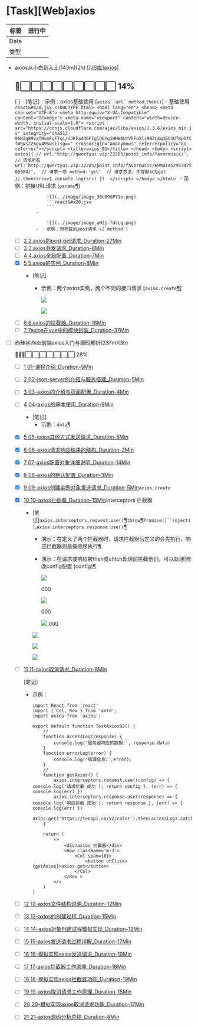 # \[Task]\[Web]axios

| 标签   | 进行中 |
| ---- | --- |
| Date |     |
| 类型   |     |

-   axios从小白到入土(143m)(2h) \[[\[JS库\]axios](\[JS库]axios_3KLSyeBhEtnvZAkP4DS4aU.md "\[JS库]axios")]

    🔳⬜️⬜️⬜️⬜️⬜️⬜️⬜️⬜️⬜️ 14%
    -
    [ ]     -   \[笔记]
            -   示例：axios基础使用 \[`axios``url``method`,`then()`]
                -   基础使用
                    ```react&#x20;jsx
                    <!DOCTYPE html>
                    <html lang="en">
                    <head>
                        <meta charset="UTF-8">
                        <meta http-equiv="X-UA-Compatible" content="IE=edge">
                        <meta name="viewport" content="width=device-width, initial-scale=1.0">
                        <script src="https://cdnjs.cloudflare.com/ajax/libs/axios/1.3.6/axios.min.js" integrity="sha512-06NZg89vaTNvnFgFTqi/dJKFadQ6FIglD6Yg1HHWAUtVFFoXli9BZL4q4EO1UTKpOfCfW5ws2Z6gw49Swsilsg==" crossorigin="anonymous" referrerpolicy="no-referrer"></script>
                        <title>axios_01</title>
                    </head>
                    <body>
                        <script>
                             axios({
                                // url:'http://qwertyui.vip:22285/point_info/favormusic/',          // 请求所有
                                url:'http://qwertyui.vip:22285/point_info/favormusic/6990145295342505984/',  // 请求一项
                                method:'get'  // 请求方法，不写默认为get
                            }).then(src=>{
                                console.log(src)
                            }) 
                        </script>
                    </body>
                    </html>
                    ```
                -   示例：拼接URL请求 \[`params`[¶](https://www.bilibili.com/video/BV1QA411b7TR?t=1335.2 "¶")]

                    ![](../image/image_36U89SPY1o.png)
                    ```react&#x20;jsx
                    ```
                -

                    ![](../image/image_aH2j-fdsLq.png)
                -   示例：带参数的post请求 \[`method`]
    -   [ ] [2 2.axios的post,get请求\_Duration-27Min](https://www.bilibili.com/video/BV1QA411b7TR/?p=2 "2 2.axios的post,get请求_Duration-27Min")
    -   [ ] [3 3.axios并发请求\_Duration-8Min](https://www.bilibili.com/video/BV1QA411b7TR/?p=3 "3 3.axios并发请求_Duration-8Min")
    -   [ ] [4 4.axios全局配置\_Duration-7Min](https://www.bilibili.com/video/BV1QA411b7TR/?p=4 "4 4.axios全局配置_Duration-7Min")
    -   [x] [5 5.axios的实例\_Duration-8Min](https://www.bilibili.com/video/BV1QA411b7TR/?p=5 "5 5.axios的实例_Duration-8Min")
        -   \[笔记]


            -   示例：两个axios实例，两个不同的接口请求 \[`axios.create`[¶](https://www.bilibili.com/video/BV1QA411b7TR?t=186.5\&p=5 "¶")]

                ![](../image/image_jvzi6qzjNF.png)

                ![](../image/image_fdcyiTpR8q.png)
    -   [ ] [6 6.axios的拦截器\_Duration-18Min](https://www.bilibili.com/video/BV1QA411b7TR/?p=6 "6 6.axios的拦截器_Duration-18Min")
    -   [ ] [7 7axios在vue中的模块封装\_Duration-37Min](https://www.bilibili.com/video/BV1QA411b7TR/?p=7 "7 7axios在vue中的模块封装_Duration-37Min")
-   [ ] 尚硅谷Web前端axios入门与源码解析(237m)(3h)

    🔳🔳🔳⬜️⬜️⬜️⬜️⬜️⬜️⬜️ 28%
    -   [ ] [1 01-课程介绍\_Duration-5Min](https://www.bilibili.com/video/BV1wr4y1K7tq/?p=1 "1 01-课程介绍_Duration-5Min")
    -   [ ] [2 02-json-server的介绍与服务搭建\_Duration-5Min](https://www.bilibili.com/video/BV1wr4y1K7tq/?p=2 "2 02-json-server的介绍与服务搭建_Duration-5Min")
    -   [ ] [3 03-axios的介绍与页面配置\_Duration-4Min](https://www.bilibili.com/video/BV1wr4y1K7tq/?p=3 "3 03-axios的介绍与页面配置_Duration-4Min")
    -   [ ] [4 04-axios的基本使用\_Duration-9Min](https://www.bilibili.com/video/BV1wr4y1K7tq/?p=4 "4 04-axios的基本使用_Duration-9Min")
        -   \[笔记]
            -   示例：`data`[¶](https://www.bilibili.com/video/BV1wr4y1K7tq?t=299.8\&p=4 "¶")


    -   [x] [5 05-axios其他方式发送请求\_Duration-5Min](https://www.bilibili.com/video/BV1wr4y1K7tq/?p=5 "5 05-axios其他方式发送请求_Duration-5Min")
    -   [x] [6 06-axios请求响应结果的结构\_Duration-2Min](https://www.bilibili.com/video/BV1wr4y1K7tq/?p=6 "6 06-axios请求响应结果的结构_Duration-2Min")
    -   [x] [7 07-axios配置对象详细说明\_Duration-14Min](https://www.bilibili.com/video/BV1wr4y1K7tq/?p=7 "7 07-axios配置对象详细说明_Duration-14Min")
    -   [x] [8 08-axios的默认配置\_Duration-3Min](https://www.bilibili.com/video/BV1wr4y1K7tq/?p=8 "8 08-axios的默认配置_Duration-3Min")
    -   [x] [9 09-axios创建实例对象发送请求\_Duration-5Min](https://www.bilibili.com/video/BV1wr4y1K7tq/?p=9 "9 09-axios创建实例对象发送请求_Duration-5Min")`axios.create`
    -   [x] [10 10-axios拦截器\_Duration-13Min](https://www.bilibili.com/video/BV1wr4y1K7tq/?p=10 "10 10-axios拦截器_Duration-13Min")interceptors 拦截器
        -   \[笔记]`axios.interceptors.request.use()`[¶](https://www.bilibili.com/video/BV1wr4y1K7tq?t=202.4\&p=10 "¶")`throw`[¶](https://www.bilibili.com/video/BV1wr4y1K7tq?t=485.1\&p=10 "¶")`Promise()``reject()`,`axios.interceptors.response.use()`[¶](https://www.bilibili.com/video/BV1wr4y1K7tq?t=760.4\&p=10 "¶")
            -   演示：在定义了两个拦截器时，请求拦截器后定义的会先执行，响应拦截器则是按顺序执行[¶](https://www.bilibili.com/video/BV1wr4y1K7tq?t=609.5\&p=10 "¶")
            -   演示：在请求或响应被then或chtch处理前拦截他们，可以处理|修改config配置 \[config][¶](https://www.bilibili.com/video/BV1wr4y1K7tq?t=652.6\&p=10 "¶")

                ![](../image/image_f6LKW50WVk.png)

                000

                ![](../image/image_b6mMXaP3Uo.png)

                000

                ![](../image/image_jaxBDF9o8c.png)
            000

            ![](../image/image_tyZyrLcywl.png)

            ![](../image/image_Wv0TBbv-mn.png)

            ![](../image/image_vYDmsVLT_a.png)
    -   [ ] [11 11-axios取消请求\_Duration-8Min](https://www.bilibili.com/video/BV1wr4y1K7tq/?p=11 "11 11-axios取消请求_Duration-8Min")

        \[笔记]
        -   示例：
            ```react&#x20;jsx
            import React from 'react'
            import { Col, Row } from 'antd';
            import axios from 'axios';

            export default function TestAxios02() {
                //
                function accessLog(response) {
                    console.log('服务器响应的数据:', response.data)
                }
                function errorLog(error) {
                    console.log('错误信息:',error);
                }
                //
                function getAxios() {
                    axios.interceptors.request.use((config) => { console.log('请求拦截 成功'); return config }, (err) => { console.log(err) })
                    axios.interceptors.response.use((response) => { console.log('响应拦截 成功'); return response }, (err) => { console.log(err) })
                    axios.get('https://tenapi.cn/v2/color').then(accessLog).catch(errorLog)
                }

                return (
                    <>
                        <div>axios 拦截器</div>
                        <Row className='m-3'>
                            <Col span={6}>
                                <button onClick={getAxios}>axios.get</button>
                            </Col>
                        </Row >
                    </>
                )
            }

            ```
    -   [ ] [12 12-axios文件结构说明\_Duration-12Min](https://www.bilibili.com/video/BV1wr4y1K7tq/?p=12 "12 12-axios文件结构说明_Duration-12Min")
    -   [ ] [13 13-axios的创建过程\_Duration-15Min](https://www.bilibili.com/video/BV1wr4y1K7tq/?p=13 "13 13-axios的创建过程_Duration-15Min")
    -   [ ] [14 14-axios对象创建过程模拟实现\_Duration-13Min](https://www.bilibili.com/video/BV1wr4y1K7tq/?p=14 "14 14-axios对象创建过程模拟实现_Duration-13Min")
    -   [ ] [15 15-axios发送请求过程详解\_Duration-17Min](https://www.bilibili.com/video/BV1wr4y1K7tq/?p=15 "15 15-axios发送请求过程详解_Duration-17Min")
    -   [ ] [16 16-模拟实现axios发送请求\_Duration-19Min](https://www.bilibili.com/video/BV1wr4y1K7tq/?p=16 "16 16-模拟实现axios发送请求_Duration-19Min")
    -   [ ] [17 17-axios拦截器工作原理\_Duration-18Min](https://www.bilibili.com/video/BV1wr4y1K7tq/?p=17 "17 17-axios拦截器工作原理_Duration-18Min")
    -   [ ] [18 18-模拟实现axios拦截器功能\_Duration-19Min](https://www.bilibili.com/video/BV1wr4y1K7tq/?p=18 "18 18-模拟实现axios拦截器功能_Duration-19Min")
    -   [ ] [19 19-axios取消请求工作原理\_Duration-15Min](https://www.bilibili.com/video/BV1wr4y1K7tq/?p=19 "19 19-axios取消请求工作原理_Duration-15Min")
    -   [ ] [20 20-模拟实现axios取消请求功能\_Duration-17Min](https://www.bilibili.com/video/BV1wr4y1K7tq/?p=20 "20 20-模拟实现axios取消请求功能_Duration-17Min")
    -   [ ] [21 21-axios源码分析总结\_Duration-8Min](https://www.bilibili.com/video/BV1wr4y1K7tq/?p=21 "21 21-axios源码分析总结_Duration-8Min")

